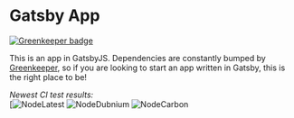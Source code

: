 # Gatsby App
[![Greenkeeper badge](https://badges.greenkeeper.io/RDIL/Gatsby-app.svg)](https://greenkeeper.io/)

This is an app in GatsbyJS. Dependencies are constantly bumped by [Greenkeeper](https://greenkeeper.io), so if you are looking to start an app written in Gatsby, this is the right place to be!

*Newest CI test results:*  
[![NodeLatest](https://api.cirrus-ci.com/github/RDIL/Gatsby-app.svg?task=NodeLatest)
![NodeDubnium](https://api.cirrus-ci.com/github/RDIL/Gatsby-app.svg?task=NodeDubnium)
![NodeCarbon](https://api.cirrus-ci.com/github/RDIL/Gatsby-app.svg?task=NodeCarbon)

